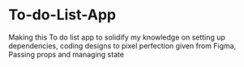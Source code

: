 # To-do-List-App
Making this To do list app to solidify my knowledge on setting up dependencies, coding designs to pixel perfection given from Figma, Passing props and managing state
